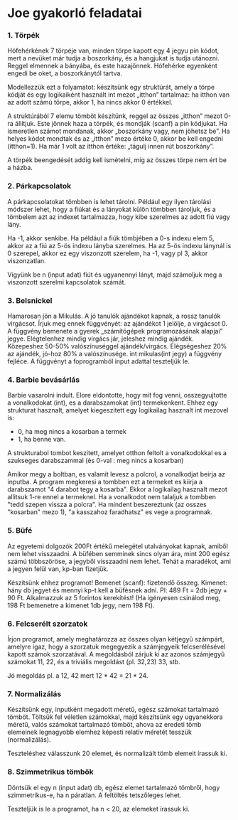 Joe gyakorló feladatai
======================

### 1. Törpék
Hófehérkének 7 törpéje van, minden törpe kapott egy 4 jegyu pin kódot, mert a nevüket már tudja a boszorkány, és a hangjukat is tudja utánozni. Reggel elmennek a bányába, és este hazajönnek. Hófehérke egyenként engedi be oket, a boszorkánytól tartva. 

Modellezzük ezt a folyamatot: készítsünk egy struktúrát, amely a törpe kódját és egy logikaiként használt int mezot „itthon” tartalmaz: ha itthon van az adott számú törpe, akkor 1, ha nincs akkor 0 értékkel. 

A struktúrából 7 elemu tömböt készítünk, reggel az összes „itthon” mezot 0-ra állítjuk. Este jönnek haza a törpék, és mondják (scanf) a pin kódjukat. Ha ismeretlen számot mondanak, akkor „boszorkány vagy, nem jöhetsz be”. Ha helyes kódot mondtak és az „itthon” mezo értéke 0, akkor be kell engedni (itthon=1). Ha már 1 volt az itthon értéke: „tágulj innen rút boszorkány”. 

A törpék beengedését addig kell ismételni, míg az összes törpe nem ért be a házba.

### 2. Párkapcsolatok
A párkapcsolatokat tömbben is lehet tárolni. Például egy ilyen tárolási módszer lehet, hogy a fiúkat és a lányokat külön tömbben tároljuk, és a tömbelem azt az indexet tartalmazza, hogy kibe szerelmes az adott fiú vagy lány. 

Ha -1, akkor senkibe. Ha például a fiúk tömbjében a 0-s indexu elem 5, akkor az a fiú az 5-ös indexu lányba szerelmes. Ha az 5-ös indexu lánynál is 0 szerepel, akkor ez egy viszonzott szerelem, ha -1, vagy pl 3, akkor viszonzatlan. 

Vigyünk be n (input adat) fiút és ugyanennyi lányt, majd számoljuk meg a viszonzott szerelmi kapcsolatok számát.

### 3. Belsnickel 
Hamarosan jön a Mikulás. A jó tanulók ajándékot kapnak, a rossz tanulók virgácsot. Írjuk meg ennek függvényét: az ajándékot 1 jelölje, a virgácsot 0. A függvény bemenete a gyerek „számítógépek programozásának alapjai” jegye. Elégtelenhez mindig virgács jár, jeleshez mindig ajándék. Közepeshez 50-50% valószínuséggel ajándék/virgács. Elégségeshez 20% az ajándék, jó-hoz 80% a valószínusége. int mikulas(int jegy) a függvény fejléce. A függvényt a foprogramból input adattal teszteljük le.

### 4. Barbie bevásárlás 
Barbie vasarolni indult. Elore eldontotte, hogy mit fog venni, osszegyujtotte a vonalkodokat (int), es a darabszamokat (int) termekenkent. Ehhez egy strukturat hasznalt, amelyet kiegeszitett egy logikailag hasznalt int mezovel is:

- 0, ha meg nincs a kosarban a termek
- 1, ha benne van.
  
A strukturabol tombot keszitett, amelyet otthon feltolt a vonalkodokkal es a szukseges darabszammal (és 0-val : meg nincs a kosarban)

Amikor megy a boltban, es valamit levesz a polcrol, a vonalkodjat beirja az inputba.
A program megkeresi a tombben ezt a termeket es kiirja a darabszamot "4 darabot tegy a kosarba".
Ekkor a logikailag hasznalt mezot allitsuk 1-re ennel a termeknel.
Ha a vonalkodot nem talaljuk a tombben "tedd szepen vissza a polcra".
Ha mindent beszereztunk (az osszes "kosarban" mezo 1), "a kasszahoz faradhatsz" es vege a programnak.

### 5. Büfé
Az egyetemi dolgozók 200Ft értékű melegétel utalványokat kapnak, amiből nem lehet visszaadni. A büfében semminek sincs olyan ára, mint 200 egész számú többszöröse, a jegyből visszaadni nem lehet. Tehát a maradékot, ami a jegyen felül van, kp-ban fizetjük. 

Készítsünk ehhez programot! Bemenet (scanf): fizetendő összeg. Kimenet: hány db jegyet és mennyi kp-t kell a büfésnek adni. Pl: 489 Ft = 2db jegy + 90 Ft. Alkalmazzuk az 5 forintos kerekítést! (Ha igényesen csinálod meg, 198 Ft bemenetre a kimenet 1db jegy, nem 198 Ft).

### 6. Felcserélt szorzatok
Írjon programot, amely meghatározza az összes olyan kétjegyû számpárt, amelyre igaz, hogy a szorzatuk megegyezik a számjegyeik felcserélésével kapott számok szorzatával. A megoldásból zárjuk ki az azonos számjegyû számokat 11, 22, és a triviális megoldást (pl. 32,23) 33, stb. 

Jó megoldás pl. a 12, 42 mert 12 * 42 = 21 * 24.

### 7. Normalizálás
Készítsünk egy, inputként megadott méretű, egész számokat tartalmazó tömböt. Töltsük fel véletlen számokkal, majd készítsünk egy ugyanekkora méretű, valós számokat tartalmazó tömböt, ahova az eredeti tömb elemeinek legnagyobb elemhez képesti relatív méretét tesszük (normalizálás). 

Teszteléshez válasszunk 20 elemet, és normalizált tömb elemeit írassuk ki.

### 8. Szimmetrikus tömbök
Döntsük el egy n (input adat) db, egész elemet tartalmazó tömbről, hogy szimmetrikus-e, ha n páratlan. A feltöltés tetszőleges lehet. 

Teszteljük is le a programot, ha n < 20, az elemeket írassuk ki.